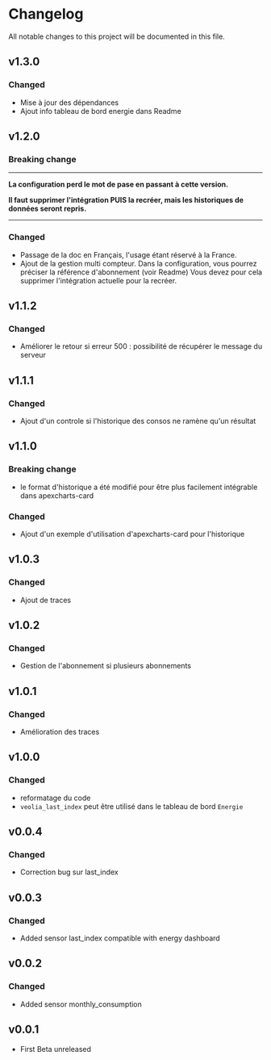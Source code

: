 # Changelog

All notable changes to this project will be documented in this file.

## v1.3.0

### Changed

- Mise à jour des dépendances
- Ajout info tableau de bord energie dans Readme
  

## v1.2.0

### Breaking change
  
---
  **La configuration perd le mot de pase en passant à cette version.**

  **Il faut supprimer l'intégration PUIS la recréer, mais les historiques de données seront repris.**

---

### Changed

- Passage de la doc en Français, l'usage étant réservé à la France.
- Ajout de la gestion multi compteur. 
    Dans la configuration, vous pourrez préciser la référence d'abonnement (voir Readme)
    Vous devez pour cela supprimer l'intégration actuelle pour la recréer.
  

## v1.1.2

### Changed

- Améliorer le retour si erreur 500 : possibilité de récupérer le message du serveur

## v1.1.1

### Changed

- Ajout d'un controle si l'historique des consos ne ramène qu'un résultat

## v1.1.0

### Breaking change

- le format d'historique a été modifié pour être plus facilement intégrable dans apexcharts-card

### Changed

- Ajout d'un exemple d'utilisation d'apexcharts-card pour l'historique
 
## v1.0.3

### Changed

- Ajout de traces
  
## v1.0.2

### Changed

- Gestion de l'abonnement si plusieurs abonnements
  
## v1.0.1

### Changed

- Amélioration des traces

## v1.0.0

### Changed

- reformatage du code
- `veolia_last_index` peut être utilisé dans le tableau de bord `Energie`

## v0.0.4

### Changed

- Correction bug sur last_index

## v0.0.3

### Changed

- Added sensor last_index compatible with energy dashboard

## v0.0.2

### Changed

- Added sensor monthly_consumption

## v0.0.1

- First Beta unreleased

